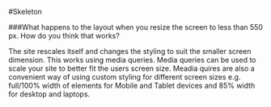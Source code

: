 #Skeleton

###What happens to the layout when you resize the screen to less than 550 px. How do you think that works? 

The site rescales itself and changes the styling to suit the smaller screen dimension. This works using media queries. Media queries can be used to scale your site to better fit the users screen size. Meadia quires are also a convenient way of using custom styling for different screen sizes e.g. full/100% width of elements for Mobile and Tablet devices and 85% width for desktop and laptops.